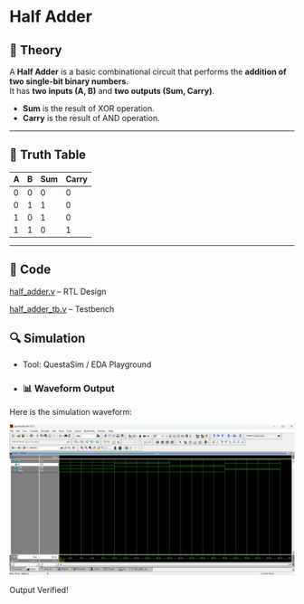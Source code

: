 # Half Adder

## 📘 Theory
A **Half Adder** is a basic combinational circuit that performs the **addition of two single-bit binary numbers**.  
It has **two inputs (A, B)** and **two outputs (Sum, Carry)**.  
- **Sum** is the result of XOR operation.  
- **Carry** is the result of AND operation.  

---

## 📝 Truth Table

| A | B | Sum | Carry |
|---|---|-----|-------|
| 0 | 0 |  0  |   0   |
| 0 | 1 |  1  |   0   |
| 1 | 0 |  1  |   0   |
| 1 | 1 |  0  |   1   |

---

## 📝 Code

[half_adder.v](half_adder.v) – RTL Design  

[half_adder_tb.v](half_adder_tb.v) – Testbench  



## 🔍 Simulation

- Tool: QuestaSim / EDA Playground  

- ### 📊 Waveform Output

Here is the simulation waveform:  

![Waveform](half_adder_waveform.png)



Output Verified!




